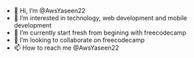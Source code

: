 - 👋 Hi, I’m @AwsYaseen22
- 👀 I’m interested in technology, web development and mobile development
- 🌱 I’m currently start fresh from begining with freecodecamp
- 💞️ I’m looking to collaborate on freecodecamp
- 📫 How to reach me @AwsYaseen22

<!---
AwsYaseen22/AwsYaseen22 is a ✨ special ✨ repository because its `README.md` (this file) appears on your GitHub profile.
You can click the Preview link to take a look at your changes.
--->
